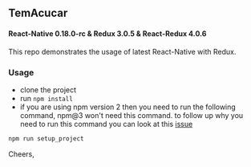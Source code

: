 ## TemAcucar

#### React-Native 0.18.0-rc & Redux 3.0.5 & React-Redux 4.0.6

This repo demonstrates the usage of latest React-Native with Redux.

### Usage

- clone the project
- run `npm install`
- if you are using npm version 2 then you need to run the following command, npm@3 won't need this command. to follow up why you need to run this command you can look at this [issue](https://github.com/rackt/react-redux/issues/236)

```js
npm run setup_project
```

Cheers,
